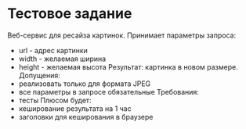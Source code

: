 # Тестовое задание

Веб-сервис для ресайза картинок.
Принимает параметры запроса:
  - url - адрес картинки
  - width - желаемая ширина
  - height - желаемая высота
Результат: картинка в новом размере.
Допущения:
  - реализовать только для формата JPEG
  - все параметры в запросе обязательные
Требования:
  - тесты
Плюсом будет:
  - кеширование результата на 1 час
  - заголовки для кеширования в браузере

